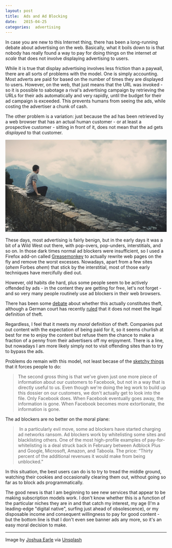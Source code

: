 ```yaml
---
layout: post
title:  Ads and Ad Blocking 
date:   2015-04-25 
categories:  advertising 
---
```


In case you are new to this Internet thing, there has been a long-running debate about advertising on the web. Basically, what it boils down to is that nobody has really found a way to pay for doing things on the internet *at scale* that does not involve displaying advertising to users. 

While it is true that display advertising involves less friction than a paywall, there are all sorts of problems with the model. One is simply accounting. Most adverts are paid for based on the number of times they are displayed to users. However, on the web, that just means that the URL was invoked - so it is possible to sabotage a rival's advertising campaign by retrieving the URLs for their ads automatically and very rapidly, until the budget for their ad campaign is exceeded. This prevents humans from seeing the ads, while costing the advertiser a chunk of cash. 

The other problem is a variation: just because the ad has been retrieved by a web browser that has an actual human customer - or at least a prospective customer - sitting in front of it, does not mean that the ad gets *displayed* to that customer. 

 ![](/images/unknown_filename.5.jpeg) 

These days, most advertising is fairly benign, but in the early days it was a bit of a Wild West out there, with pop-overs, pop-unders, interstitials, and so on. In those dark times normal ad blockers were insufficient, so I used a Firefox add-on called [Greasemonkey](http://en.wikipedia.org/wiki/Greasemonkey) to actually rewrite web pages on the fly and remove the worst excesses. Nowadays, apart from a few sites (*ahem* Forbes *ahem*) that stick by the interstitial, most of those early techniques have mercifully died out. 

However, old habits die hard, plus some people seem to be actively offended by ads - in the content they are getting for free, let's not forget - and so very many people routinely use ad blockers in their web browsers. 

There has been some [debate](http://venturebeat.com/2015/04/04/is-ad-blocking-theft "Is ad blocking theft? | Venturebeat") about whether this actually constitutes theft, although a German court has recently [ruled](http://www.theregister.co.uk/2015/04/21/german_court_rules_adblocking_ist_gut/ "Ad-blocking is LEGAL: German court says Ja to browser filters" ) that it does not meet the legal definition of theft. 

Regardless, I feel that it meets my *moral* definition of theft. Companies put out content with the expectation of being paid for it, so it seems churlish at best for me to enjoy the content but refuse them the chance to make a fraction of a penny from their advertisers off my enjoyment. There is a line, but nowadays I am more likely simply not to visit offending sites than to try to bypass the ads. 

Problems do remain with this model, not least becase of the [sketchy things](http://www.dnalounge.com/backstage/log/2015/04/21.html "DNA Lounge: 21-Apr-2015 (Tue): Wherein I ridicule Facebook some more, then collaborate with the Panopticon.") that it forces people to do: 

> The second gross thing is that we've given just one more piece of information about our customers to Facebook, but not in a way that is directly useful to us. Even though we're doing the leg work to build up this dossier on our customers, we don't actually get to look into the file. Only Facebook does. When Facebook eventually goes away, the information is gone. When Facebook becomes more extortionate, the information is gone. 

The ad blockers are no better on the moral plane: 

> In a particularly evil move, some ad blockers have started charging ad networks ransom. Ad blockers work by whitelisting some sites and blacklisting others. One of the most high-profile examples of pay-for-whitelisting is a deal struck back in February between Adblock Plus and Google, Microsoft, Amazon, and Taboola. The price: “Thirty percent of the additional revenues it would make from being unblocked.” 

In this situation, the best users can do is to try to tread the middle ground, watching their cookies and occasionally clearing them out, without going so far as to block ads programmatically. 

The good news is that I am beginning to see new services that appear to be making subscription models work. I don't know whether this is a function of the particular niches they are in and that catch my interest, my age (I'm a leading-edge "digital native", surfing just ahead of obsolescence), or my disposable income and consequent willingness to pay for good content - but the bottom line is that I don't even see banner ads any more, so it's an easy moral decision to make.

***
Image by [Joshua Earle](http://www.joshuaearlephotography.com/ "JOSHUA EARLE PHOTOGRAPHY") via [Unsplash](https://unsplash.com)